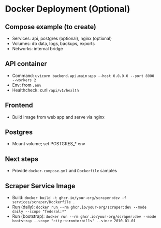 # Docker Deployment (Optional)

## Compose example (to create)
- Services: api, postgres (optional), nginx (optional)
- Volumes: db data, logs, backups, exports
- Networks: internal bridge

## API container
- Command: `uvicorn backend.api.main:app --host 0.0.0.0 --port 8000 --workers 2`
- Env: from `.env`
- Healthcheck: curl `/api/v1/health`

## Frontend
- Build image from web app and serve via nginx

## Postgres
- Mount volume; set POSTGRES_* env

## Next steps
- Provide `docker-compose.yml` and `Dockerfile` samples

## Scraper Service Image
- Build: `docker build -t ghcr.io/your-org/scraper:dev -f services/scraper/Dockerfile .`
- Run (daily): `docker run --rm ghcr.io/your-org/scraper:dev --mode daily --scope "federal:*"`
- Run (bootstrap): `docker run --rm ghcr.io/your-org/scraper:dev --mode bootstrap --scope "city:toronto:bills" --since 2010-01-01`